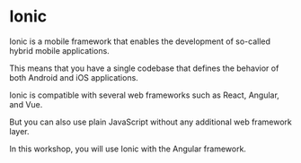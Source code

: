 # Ionic

Ionic is a mobile framework that enables the development of so-called hybrid mobile applications.

This means that you have a single codebase that defines the behavior of both Android and iOS applications.

Ionic is compatible with several web frameworks such as React, Angular, and Vue.

But you can also use plain JavaScript without any additional web framework layer.

In this workshop, you will use Ionic with the Angular framework.
